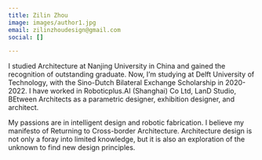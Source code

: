 ```yaml
---
title: Zilin Zhou
image: images/author1.jpg
email: zilinzhoudesign@gmail.com
social: []

---
```

I studied Architecture at Nanjing University in China and gained the recognition of outstanding graduate. Now, I’m studying at Delft University of Technology, with the Sino-Dutch Bilateral Exchange Scholarship in 2020-2022. I have worked in Roboticplus.AI (Shanghai) Co Ltd, LanD Studio, BEtween Architects as a parametric designer, exhibition designer, and architect.

My passions are in intelligent design and robotic fabrication. I believe my manifesto of Returning to Cross-border Architecture. Architecture design is not only a foray into limited knowledge, but it is also an exploration of the unknown to find new design principles.
